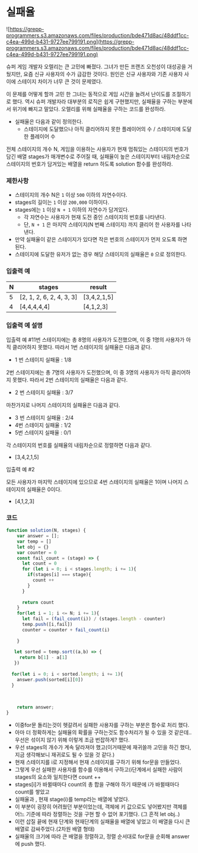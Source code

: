 # **실패율**

![https://grepp-programmers.s3.amazonaws.com/files/production/bde471d8ac/48ddf1cc-c4ea-499d-b431-9727ee799191.png](https://grepp-programmers.s3.amazonaws.com/files/production/bde471d8ac/48ddf1cc-c4ea-499d-b431-9727ee799191.png)

슈퍼 게임 개발자 오렐리는 큰 고민에 빠졌다. 그녀가 만든 프랜즈 오천성이 대성공을 거뒀지만, 요즘 신규 사용자의 수가 급감한 것이다. 원인은 신규 사용자와 기존 사용자 사이에 스테이지 차이가 너무 큰 것이 문제였다.

이 문제를 어떻게 할까 고민 한 그녀는 동적으로 게임 시간을 늘려서 난이도를 조절하기로 했다. 역시 슈퍼 개발자라 대부분의 로직은 쉽게 구현했지만, 실패율을 구하는 부분에서 위기에 빠지고 말았다. 오렐리를 위해 실패율을 구하는 코드를 완성하라.

- 실패율은 다음과 같이 정의한다.
    - 스테이지에 도달했으나 아직 클리어하지 못한 플레이어의 수 / 스테이지에 도달한 플레이어 수

전체 스테이지의 개수 N, 게임을 이용하는 사용자가 현재 멈춰있는 스테이지의 번호가 담긴 배열 stages가 매개변수로 주어질 때, 실패율이 높은 스테이지부터 내림차순으로 스테이지의 번호가 담겨있는 배열을 return 하도록 solution 함수를 완성하라.

### 제한사항

- 스테이지의 개수 N은 `1` 이상 `500` 이하의 자연수이다.
- stages의 길이는 `1` 이상 `200,000` 이하이다.
- stages에는 `1` 이상 `N + 1` 이하의 자연수가 담겨있다.
    - 각 자연수는 사용자가 현재 도전 중인 스테이지의 번호를 나타낸다.
    - 단, `N + 1` 은 마지막 스테이지(N 번째 스테이지) 까지 클리어 한 사용자를 나타낸다.
- 만약 실패율이 같은 스테이지가 있다면 작은 번호의 스테이지가 먼저 오도록 하면 된다.
- 스테이지에 도달한 유저가 없는 경우 해당 스테이지의 실패율은 `0` 으로 정의한다.

### 입출력 예

|N|stages|result|
|---|---|---|
|5|[2, 1, 2, 6, 2, 4, 3, 3]|[3,4,2,1,5]|
|4|[4,4,4,4,4]|[4,1,2,3]|

### 입출력 예 설명

입출력 예 #11번 스테이지에는 총 8명의 사용자가 도전했으며, 이 중 1명의 사용자가 아직 클리어하지 못했다. 따라서 1번 스테이지의 실패율은 다음과 같다.

- 1 번 스테이지 실패율 : 1/8

2번 스테이지에는 총 7명의 사용자가 도전했으며, 이 중 3명의 사용자가 아직 클리어하지 못했다. 따라서 2번 스테이지의 실패율은 다음과 같다.

- 2 번 스테이지 실패율 : 3/7

마찬가지로 나머지 스테이지의 실패율은 다음과 같다.

- 3 번 스테이지 실패율 : 2/4
- 4번 스테이지 실패율 : 1/2
- 5번 스테이지 실패율 : 0/1

각 스테이지의 번호를 실패율의 내림차순으로 정렬하면 다음과 같다.

- [3,4,2,1,5]

입출력 예 #2

모든 사용자가 마지막 스테이지에 있으므로 4번 스테이지의 실패율은 1이며 나머지 스테이지의 실패율은 0이다.

- [4,1,2,3]

### 코드

```jsx
function solution(N, stages) {
    var answer = [];
    var temp = []
    let obj = {}
    var counter = 0
    const fail_count = (stage) => {
      let count = 0
      for (let i = 0; i < stages.length; i += 1){
        if(stages[i] === stage){
          count ++
        }
      }
      
      return count
    }
    for(let i = 1; i <= N; i += 1){
      let fail = (fail_count(i)) / (stages.length - counter)
      temp.push([i,fail])
      counter = counter + fail_count(i)
     
    }
   
   let sorted = temp.sort((a,b) => {
     return b[1] - a[1]
   })
   
  for(let i = 0; i < sorted.length; i += 1){
    answer.push(sorted[i][0])
  }
   
  
  
    return answer;
}
```

- 이중for문 돌리는것이 헷갈려서 실패한 사용자를 구하는 부분은 함수로 처리 했다.
- 아마 더 정확하게는 실패율의 확률을 구하는것도 함수처리가 될 수 있을 것 같은데.. 우선은 섞이지 않기 위해 이렇게 조금 번잡하게? 했다.
- 우선 stages의 개수가 계속 달라져야 했고(이거때문에 재귀쓸까 고민을 하긴 했다, 지금 생각해보니 재귀로도 될 수 있을 것 같다.)
- 현재 스테이지를 i로 지정해서 현재 스테이지를 구하기 위해 for문을 만들었다.
- 그렇게 우선 실패한 사용자를 함수를 이용해서 구하고(i단계에서 실패한 사람이 stages의 요소와 일치한다면 count ++
- stages[i]가 바뀔때마다 count의 총 합을 구해야 하기 때문에 i가 바뀔때마다 count를 쌓았고
- 실패율과 , 현재 stage(i)를 temp라는 배열에 넣었다.
- 이 부분이 굉장히 어려웠던 부분이었는데, 객체에 키 값으로도 넣어봤지만 객체를 어느 기준에 따라 정렬하는 것을 구현 할 수 없어 포기했다. (그 흔적 let obj..)
- 이런 삽질 끝에 현재 단계와 현재단계의 실패율을 배열에 넣었고 이 배열을 다시 큰 배열로 감싸주었다.(2차원 배열 형태)
- 실패율의 크기에 따라 큰 배열을 정렬하고, 정렬 순서대로 for문을 순회해 answer에 push 했다.
